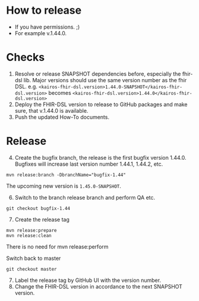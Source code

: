 How to release
==============

* If you have permissions. ;)
* For example v.1.44.0.

# Checks

1. Resolve or release SNAPSHOT dependencies before, especially the fhir-dsl lib. Major versions should use the same version number as the fhir DSL.
   e.g. `<kairos-fhir-dsl.version>1.44.0-SNAPSHOT</kairos-fhir-dsl.version>`
   becomes `<kairos-fhir-dsl.version>1.44.0</kairos-fhir-dsl.version>`
2. Deploy the FHIR-DSL version to release to GitHub packages and make sure, that v.1.44.0 is available.
3. Push the updated How-To documents.

# Release

4. Create the bugfix branch, the release is the first bugfix version 1.44.0. Bugfixes will increase last version number 1.44.1, 1.44.2, etc.

``` 
mvn release:branch -DbranchName="bugfix-1.44" 
```

The upcoming new version is `1.45.0-SNAPSHOT`.

6. Switch to the branch release branch and perform QA etc.

```
git checkout bugfix-1.44
```

7. Create the release tag

``` 
mvn release:prepare
mvn release:clean 
```

There is no need for mvn release:perform 

Switch back to master

```
git checkout master
```

7. Label the release tag by GitHub UI with the version number.
8. Change the FHIR-DSL version in accordance to the next SNAPSHOT version.
